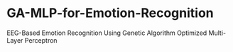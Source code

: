 # GA-MLP-for-Emotion-Recognition
EEG-Based Emotion Recognition Using Genetic Algorithm Optimized Multi-Layer Perceptron
